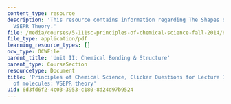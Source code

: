 ```yaml
---
content_type: resource
description: 'This resource contains information regarding The Shapes of Molecules:
  VSEPR Theory.'
file: /media/courses/5-111sc-principles-of-chemical-science-fall-2014/6d3fd6f24c033953c1808d24d97b9524_MIT5_111F14_Lec12Clkr.pdf
file_type: application/pdf
learning_resource_types: []
ocw_type: OCWFile
parent_title: 'Unit II: Chemical Bonding & Structure'
parent_type: CourseSection
resourcetype: Document
title: 'Principles of Chemical Science, Clicker Questions for Lecture 12: The shapes
  of molecules: VSEPR theory'
uid: 6d3fd6f2-4c03-3953-c180-8d24d97b9524
---
```

